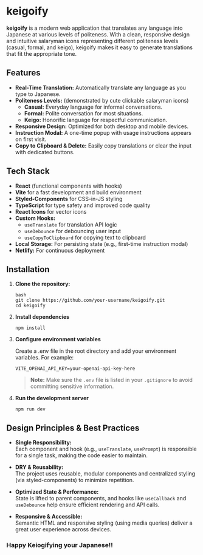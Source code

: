 # keigoify

**keigoify** is a modern web application that translates any language into Japanese at various levels of politeness. With a clean, responsive design and intuitive salaryman icons representing different politeness levels (casual, formal, and keigo), keigoify makes it easy to generate translations that fit the appropriate tone.

## Features

- **Real-Time Translation:** Automatically translate any language as you type to Japanese.
- **Politeness Levels:**  (demonstrated by cute clickable salaryman icons)
  - **Casual:** Everyday language for informal conversations.  
  - **Formal:** Polite conversation for most situations.  
  - **Keigo:** Honorific language for respectful communication.
- **Responsive Design:** Optimized for both desktop and mobile devices.
- **Instruction Modal:** A one-time popup with usage instructions appears on first visit.
- **Copy to Clipboard & Delete:** Easily copy translations or clear the input with dedicated buttons.

## Tech Stack

- **React** (functional components with hooks)
- **Vite** for a fast development and build environment
- **Styled-Components** for CSS-in-JS styling
- **TypeScript** for type safety and improved code quality
- **React Icons** for vector icons
- **Custom Hooks:**  
  - `useTranslate` for translation API logic  
  - `useDebounce` for debouncing user input  
  - `useCopyToClipboard` for copying text to clipboard  
- **Local Storage:** For persisting state (e.g., first-time instruction modal)
- **Netlify:** For continuous deployment

## Installation

1. **Clone the repository:**

   ```
   bash
   git clone https://github.com/your-username/keigoify.git
   cd keigoify
   ```

2. **Install dependencies**

   ```
   npm install
   ```

3. **Configure environment variables**

   Create a .env file in the root directory and add your environment variables. For example:

   ```
   VITE_OPENAI_API_KEY=your-openai-api-key-here
   ```

   > **Note:**
   > Make sure the `.env` file is listed in your `.gitignore` to avoid committing sensitive information.

4. **Run the development server**

   ```
   npm run dev
   ```

## Design Principles & Best Practices

- **Single Responsibility:**  
  Each component and hook (e.g., `useTranslate`, `usePrompt`) is responsible for a single task, making the code easier to maintain.

- **DRY & Reusability:**  
  The project uses reusable, modular components and centralized styling (via styled-components) to minimize repetition.

- **Optimized State & Performance:**  
  State is lifted to parent components, and hooks like `useCallback` and `useDebounce` help ensure efficient rendering and API calls.

- **Responsive & Accessible:**  
  Semantic HTML and responsive styling (using media queries) deliver a great user experience across devices.


### Happy Keiogifying your Japanese!!
